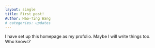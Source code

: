```yaml
---
layout: single
title: First post!
Author: Hao-Ting Wang
# categories: updates
---
```


I have set up this homepage as my profolio. Maybe I will write things too. Who knows?